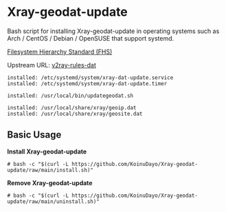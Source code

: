 # Xray-geodat-update

Bash script for installing Xray-geodat-update in operating systems such as Arch / CentOS / Debian / OpenSUSE that support systemd.

[Filesystem Hierarchy Standard (FHS)](https://en.wikipedia.org/wiki/Filesystem_Hierarchy_Standard) 

Upstream URL: 
[v2ray-rules-dat](https://github.com/Loyalsoldier/v2ray-rules-dat) 

```
installed: /etc/systemd/system/xray-dat-update.service
installed: /etc/systemd/system/xray-dat-update.timer

installed: /usr/local/bin/updategeodat.sh

installed: /usr/local/share/xray/geoip.dat
installed: /usr/local/share/xray/geosite.dat
```

## Basic Usage

**Install Xray-geodat-update**

```
# bash -c "$(curl -L https://github.com/KoinuDayo/Xray-geodat-update/raw/main/install.sh)"
```

**Remove Xray-geodat-update**

```
# bash -c "$(curl -L https://github.com/KoinuDayo/Xray-geodat-update/raw/main/uninstall.sh)"
```

